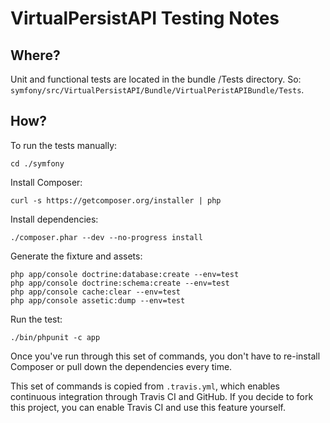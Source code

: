 VirtualPersistAPI Testing Notes
===

Where?
---

Unit and functional tests are located in the bundle /Tests directory. So: `symfony/src/VirtualPersistAPI/Bundle/VirtualPeristAPIBundle/Tests`.


How?
---

To run the tests manually:

	cd ./symfony

Install Composer:

	curl -s https://getcomposer.org/installer | php

Install dependencies:

	./composer.phar --dev --no-progress install

Generate the fixture and assets:

	php app/console doctrine:database:create --env=test
	php app/console doctrine:schema:create --env=test
	php app/console cache:clear --env=test
	php app/console assetic:dump --env=test

Run the test:

	./bin/phpunit -c app

Once you've run through this set of commands, you don't have to re-install Composer or pull down the dependencies every time.

This set of commands is copied from `.travis.yml`, which enables continuous integration through Travis CI and GitHub. If you decide to fork this project, you can enable Travis CI and use this feature yourself.
